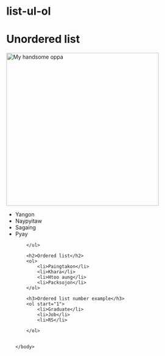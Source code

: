 # list-ul-ol
<!Doctype html>
<html>
    <head>
        <title>HTML ordered unordered list </title>
    </head>
    <body>
        <h1>Unordered list</h1>
        <img src="https://pm1.narvii.com/6869/8865352012c4e16c669d6bd01b49152183189c6fr1-635-953v2_hq.jpg" width="400" height="400" alt="My handsome oppa">
        <ul>
            <li>Yangon</li>                
            <li>Naypyitaw</li>
            <li>Sagaing</li>   
            <li>Pyay</li> 
           
        </ul>

        <h2>Ordered list</h2>
        <ol>
            <li>Paingtakon</li>
            <li>Khara</li>
            <li>Htoo aung</li>
            <li>Packsojon</li>
        </ol>

        <h3>Ordered list number example</h3>
        <ol start="1">
            <li>Graduate</li>
            <li>Job</li>
            <li>RS</li>

        </ol>
        
        
    </body>
</html>
